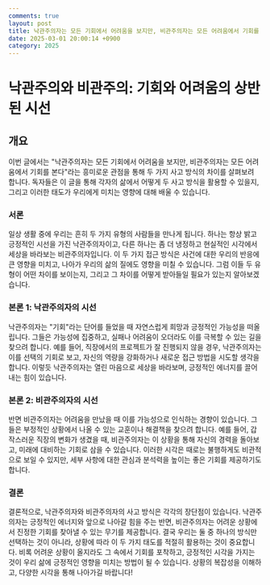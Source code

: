 ```yaml
---
comments: true
layout: post
title: 낙관주의자는 모든 기회에서 어려움을 보지만, 비관주의자는 모든 어려움에서 기회를 본다.에 대한 블로그 글
date: 2025-03-01 20:00:14 +0900
category: 2025
---
```


# 낙관주의와 비관주의: 기회와 어려움의 상반된 시선

## 개요
이번 글에서는 "낙관주의자는 모든 기회에서 어려움을 보지만, 비관주의자는 모든 어려움에서 기회를 본다"라는 흥미로운 관점을 통해 두 가지 사고 방식의 차이를 살펴보려 합니다. 독자들은 이 글을 통해 각자의 삶에서 어떻게 두 사고 방식을 활용할 수 있을지, 그리고 이러한 태도가 우리에게 미치는 영향에 대해 배울 수 있습니다.

### 서론
일상 생활 중에 우리는 흔히 두 가지 유형의 사람들을 만나게 됩니다. 하나는 항상 밝고 긍정적인 시선을 가진 낙관주의자이고, 다른 하나는 좀 더 냉정하고 현실적인 시각에서 세상을 바라보는 비관주의자입니다. 이 두 가지 접근 방식은 사건에 대한 우리의 반응에 큰 영향을 미치고, 나아가 우리의 삶의 질에도 영향을 미칠 수 있습니다. 그럼 이들 두 유형이 어떤 차이를 보이는지, 그리고 그 차이를 어떻게 받아들일 필요가 있는지 알아보겠습니다.

### 본론 1: 낙관주의자의 시선
낙관주의자는 "기회"라는 단어를 들었을 때 자연스럽게 희망과 긍정적인 가능성을 떠올립니다. 그들은 가능성에 집중하고, 실패나 어려움이 오더라도 이를 극복할 수 있는 길을 찾으려 합니다. 예를 들어, 직장에서의 프로젝트가 잘 진행되지 않을 경우, 낙관주의자는 이를 선택의 기회로 보고, 자신의 역량을 강화하거나 새로운 접근 방법을 시도할 생각을 합니다. 이렇듯 낙관주의자는 열린 마음으로 세상을 바라보며, 긍정적인 에너지를 끌어내는 힘이 있습니다.

### 본론 2: 비관주의자의 시선
반면 비관주의자는 어려움을 만났을 때 이를 가능성으로 인식하는 경향이 있습니다. 그들은 부정적인 상황에서 나올 수 있는 교훈이나 해결책을 찾으려 합니다. 예를 들어, 갑작스러운 직장의 변화가 생겼을 때, 비관주의자는 이 상황을 통해 자신의 경력을 돌아보고, 미래에 대비하는 기회로 삼을 수 있습니다. 이러한 시각은 때로는 불행하게도 비관적으로 보일 수 있지만, 세부 사항에 대한 관심과 분석력을 높이는 좋은 기회를 제공하기도 합니다.

### 결론
결론적으로, 낙관주의자와 비관주의자의 사고 방식은 각각의 장단점이 있습니다. 낙관주의자는 긍정적인 에너지와 앞으로 나아갈 힘을 주는 반면, 비관주의자는 어려운 상황에서 진정한 기회를 찾아낼 수 있는 무기를 제공합니다. 결국 우리는 둘 중 하나의 방식만 선택하는 것이 아니라, 상황에 따라 이 두 가지 태도를 적절히 활용하는 것이 중요합니다. 비록 어려운 상황이 올지라도 그 속에서 기회를 포착하고, 긍정적인 시각을 가지는 것이 우리 삶에 긍정적인 영향을 미치는 방법이 될 수 있습니다. 상황의 복잡성을 이해하고, 다양한 시각을 통해 나아가길 바랍니다!